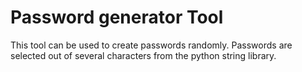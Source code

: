 # Password generator Tool

This tool can be used to create passwords randomly. Passwords are selected out of several characters from the python string library.